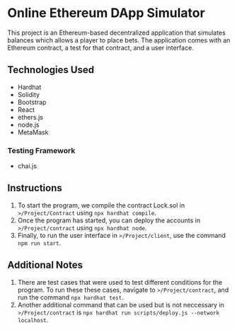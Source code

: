 # Online Ethereum DApp Simulator
This project is an Ethereum-based decentralized application that simulates balances which allows a player to place bets. 
The application comes with an Ethereum contract, a test for that contract, and a user interface.

## Technologies Used
* Hardhat
* Solidity
* Bootstrap
* React
* ethers.js
* node.js
* MetaMask
  
### Testing Framework
* chai.js

## Instructions
1. To start the program, we compile the contract Lock.sol in ```>/Project/Contract``` using ```npx hardhat compile```.
2. Once the program has started, you can deploy the accounts in ```>/Project/contract``` using ```npx hardhat node```.  
3. Finally, to run the user interface in ```>/Project/client```, use the command ```npm run start```.

## Additional Notes
1. There are test cases that were used to test different conditions for the program. To run these these cases, navigate to ```>/Project/contract```, and run the command ```npx hardhat test```.  
2. Another additional command that can be used but is not neccessary in ```>/Project/contract``` is ```npx hardhat run scripts/deploy.js --network localhost```.
